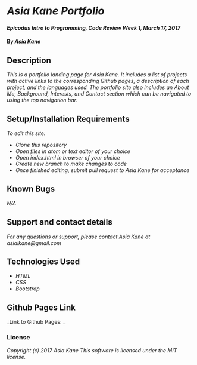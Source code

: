 # _Asia Kane Portfolio_

#### _Epicodus Intro to Programming, Code Review Week 1, March 17, 2017_

#### By _**Asia Kane**_

## Description

_This is a portfolio landing page for Asia Kane.  It includes a list of projects with active links to the corresponding Github pages, a description of each project, and the languages used.  The portfolio site also includes an About Me, Background, Interests, and Contact section which can be navigated to using the top navigation bar._

## Setup/Installation Requirements

_To edit this site:_
* _Clone this repository_
* _Open files in atom or text editor of your choice_
* _Open index.html in browser of your choice_
* _Create new branch to make changes to code_
* _Once finished editing, submit pull request to Asia Kane for acceptance_

## Known Bugs

_N/A_

## Support and contact details

_For any questions or support, please contact Asia Kane at asialkane@gmail.com_

## Technologies Used

* _HTML_
* _CSS_
* _Bootstrap_

## Github Pages Link
_Link to Github Pages: _

### License

*Copyright (c) 2017 Asia Kane*
*This software is licensed under the MIT license.*
